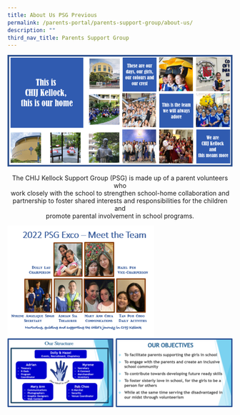 ```yaml
---
title: About Us PSG Previous
permalink: /parents-portal/parents-support-group/about-us/
description: ""
third_nav_title: Parents Support Group
---
```


<img src="/images/aupsg1.png">
<p style="text-align: center;">The CHIJ Kellock Support Group (PSG) is made up of a parent volunteers who<br />work closely with the school to strengthen school-home collaboration and<br />partnership to foster shared interests and responsibilities for the children and<br />promote parental involvement in school programs.</p>
<img style="width: 65%;" src="/images/aupsg2.png">
<img src="/images/aupsg3.png">